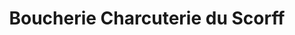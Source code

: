 ---
title: "Boucherie Charcuterie du Scorff"
url: /pont-scorff/boucherie-charcuterie-du-scorff/
shop: boucherie
---